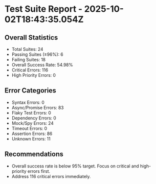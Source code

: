 # Test Suite Report - 2025-10-02T18:43:35.054Z

## Overall Statistics
- Total Suites: 24
- Passing Suites (≥96%): 6
- Failing Suites: 18
- Overall Success Rate: 54.98%
- Critical Errors: 116
- High Priority Errors: 0

## Error Categories
- Syntax Errors: 0
- Async/Promise Errors: 83
- Flaky Test Errors: 0
- Dependency Errors: 0
- Mock/Spy Errors: 24
- Timeout Errors: 0
- Assertion Errors: 86
- Unknown Errors: 11

## Recommendations
- Overall success rate is below 95% target. Focus on critical and high-priority errors first.
- Address 116 critical errors immediately.



